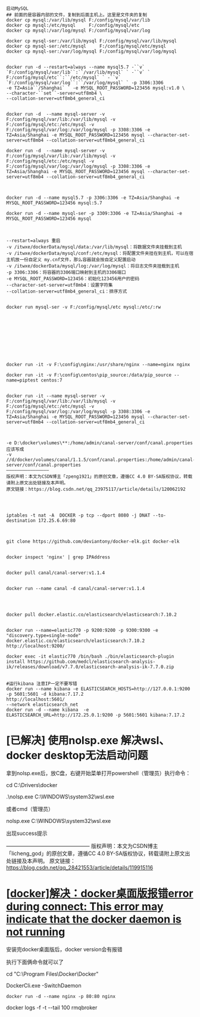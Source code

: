 ```
启动MySQL
## 前面的是容器内部的文件，复制到后面主机上。这里是文件夹的复制
docker cp mysql:/var/lib/mysql F:/config/mysql/var/lib
docker cp mysql:/etc/mysql     F:/config/mysql/etc
docker cp mysql:/var/log/mysql F:/config/mysql/var/log

docker cp mysql-ser:/var/lib/mysql F:/config/mysql/var/lib/mysql
docker cp mysql-ser:/etc/mysql     F:/config/mysql/etc/mysql
docker cp mysql-ser:/var/log/mysql F:/config/mysql/var/log/mysql


docker run -d --restart=always --name mysql5.7 -``v` `F:/config/mysql/var/lib``:``/var/lib/mysql` ` -``v` ` F:/config/mysql/etc``:``/etc/mysql` ` -``v` `F:/config/mysql/var/log``:``/var/log/mysql` ` -p 3306:3306 
-e TZ=Asia``/Shanghai` ` -e MYSQL_ROOT_PASSWORD=123456 mysql:v1.0 \
--character-``set``-server=utf8mb4 \
--collation-server=utf8mb4_general_ci


docker run -d  --name mysql-server -v F:/config/mysql/var/lib:/var/lib/mysql -v F:/config/mysql/etc:/etc/mysql -v F:/config/mysql/var/log:/var/log/mysql -p 3308:3306 -e TZ=Asia/Shanghai -e MYSQL_ROOT_PASSWORD=123456 mysql --character-set-server=utf8mb4 --collation-server=utf8mb4_general_ci

docker run -d  --name mysql-server -v F:/config/mysql/var/lib:/var/lib/mysql -v F:/config/mysql/etc:/etc/mysql -v F:/config/mysql/var/log:/var/log/mysql -p 3308:3306 -e TZ=Asia/Shanghai -e MYSQL_ROOT_PASSWORD=123456 mysql --character-set-server=utf8mb4 --collation-server=utf8mb4_general_ci



docker run -d --name mysql5.7 -p 3306:3306 -e TZ=Asia/Shanghai -e MYSQL_ROOT_PASSWORD=123456 mysql:5.7

docker run -d --name mysql-ser -p 3309:3306 -e TZ=Asia/Shanghai -e MYSQL_ROOT_PASSWORD=123456 mysql



--restart=always 重启
-v /itwxe/dockerData/mysql/data:/var/lib/mysql：将数据文件夹挂载到主机
-v /itwxe/dockerData/mysql/conf:/etc/mysql：将配置文件夹挂在到主机，可以在宿主机放一份自定义 my.cnf文件，那么容器就会按自定义配置启动
-v /itwxe/dockerData/mysql/log:/var/log/mysql：将日志文件夹挂载到主机
-p 3306:3306：将容器的3306端口映射到主机的3306端口
-e MYSQL_ROOT_PASSWORD=123456：初始化123456用户的密码
--character-set-server=utf8mb4：设置字符集
--collation-server=utf8mb4_general_ci：排序方式


docker run mysql-ser -v F:/config/mysql/etc mysql:/etc/:rw 










docker run -it -v F:\config\nginx:/usr/share/nginx --name=nginx nginx

docker run -it -v F:\config\centos\pip_source:/data/pip_source --name=piptest centos:7


docker run -it --name mysql-server -v F:/config/mysql/var/lib:/var/lib/mysql -v F:/config/mysql/etc:/etc/mysql -v F:/config/mysql/var/log:/var/log/mysql -p 3308:3306 -e TZ=Asia/Shanghai -e MYSQL_ROOT_PASSWORD=123456 mysql --character-set-server=utf8mb4 --collation-server=utf8mb4_general_ci



-e D:\docker\volumes\**:/home/admin/canal-server/conf/canal.properties
应该写成
-v //d/docker/volumes/canal/1.1.5/conf/canal.properties:/home/admin/canal-server/conf/canal.properties
————————————————
版权声明：本文为CSDN博主「zpeng1921」的原创文章，遵循CC 4.0 BY-SA版权协议，转载请附上原文出处链接及本声明。
原文链接：https://blog.csdn.net/qq_23975117/article/details/120062192




iptables -t nat -A  DOCKER -p tcp --dport 8080 -j DNAT --to-destination 172.25.6.69:80



git clone https://github.com/deviantony/docker-elk.git docker-elk


docker inspect 'nginx' | grep IPAddress


docker pull canal/canal-server:v1.1.4


docker run --name canal -d canal/canal-server:v1.1.4




docker pull docker.elastic.co/elasticsearch/elasticsearch:7.10.2


docker run --name=elastic770 -p 9200:9200 -p 9300:9300 -e "discovery.type=single-node" docker.elastic.co/elasticsearch/elasticsearch:7.10.2
http://localhost:9200/

docker exec -it elastic770 /bin/bash ./bin/elasticsearch-plugin install https://github.com/medcl/elasticsearch-analysis-ik/releases/download/v7.7.0/elasticsearch-analysis-ik-7.7.0.zip


#运行kibana 注意IP一定不要写错
docker run --name kibana -e ELASTICSEARCH_HOSTS=http://127.0.0.1:9200 -p 5601:5601 -d kibana:7.17.2
http://localhost:5601/
--network elasticsearch_net
docker run -d --name kibana  -e ELASTICSEARCH_URL=http://172.25.0.1:9200 -p 5601:5601 kibana:7.17.2
```

# [已解决] 使用nolsp.exe 解决wsl、docker desktop无法启动问题

拿到nolsp.exe后，放C盘，右键开始菜单打开powershell（管理员）执行命令：

cd C:\Drivers\docker

.\nolsp.exe C:\WINDOWS\system32\wsl.exe

或者cmd（管理员）

 nolsp.exe C:\WINDOWS\system32\wsl.exe

出现success提示

————————————————
版权声明：本文为CSDN博主「licheng_god」的原创文章，遵循CC 4.0 BY-SA版权协议，转载请附上原文出处链接及本声明。
原文链接：https://blog.csdn.net/qq_28421553/article/details/119915116



# [[docker\]解决：docker桌面版报错error during connect: This error may indicate that the docker daemon is not running](https://www.cnblogs.com/taoshihan/p/14920005.html)

安装完docker桌面版后，docker version会有报错

 执行下面俩命令就可以了

cd "C:\Program Files\Docker\Docker"

DockerCli.exe -SwitchDaemon





```shell
docker run -d --name nginx -p 80:80 nginx
```



docker logs -f -t --tail 100 rmqbroker 
